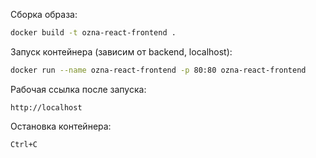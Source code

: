 Сборка образа:
```bash
docker build -t ozna-react-frontend .
```

Запуск контейнера (зависим от backend, localhost):
```bash
docker run --name ozna-react-frontend -p 80:80 ozna-react-frontend
```

Рабочая ссылка после запуска:
```
http://localhost
```

Остановка контейнера:
```
Ctrl+C
```
